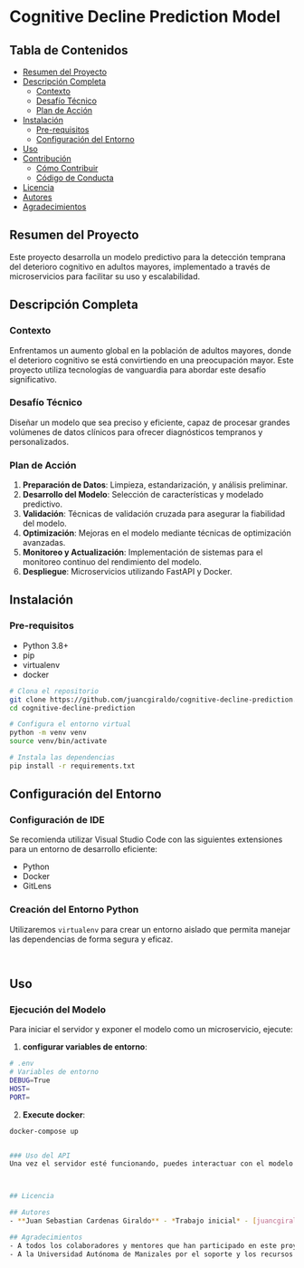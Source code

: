 
# Cognitive Decline Prediction Model

## Tabla de Contenidos
- [Resumen del Proyecto](#resumen-del-proyecto)
- [Descripción Completa](#descripción-completa)
  - [Contexto](#contexto)
  - [Desafío Técnico](#desafío-técnico)
  - [Plan de Acción](#plan-de-acción)
- [Instalación](#instalación)
  - [Pre-requisitos](#pre-requisitos)
  - [Configuración del Entorno](#configuración-del-entorno)
- [Uso](#uso)
- [Contribución](#contribución)
  - [Cómo Contribuir](#cómo-contribuir)
  - [Código de Conducta](#código-de-conducta)
- [Licencia](#licencia)
- [Autores](#autores)
- [Agradecimientos](#agradecimientos)

## Resumen del Proyecto
Este proyecto desarrolla un modelo predictivo para la detección temprana del deterioro cognitivo en adultos mayores, implementado a través de microservicios para facilitar su uso y escalabilidad.

## Descripción Completa

### Contexto
Enfrentamos un aumento global en la población de adultos mayores, donde el deterioro cognitivo se está convirtiendo en una preocupación mayor. Este proyecto utiliza tecnologías de vanguardia para abordar este desafío significativo.

### Desafío Técnico
Diseñar un modelo que sea preciso y eficiente, capaz de procesar grandes volúmenes de datos clínicos para ofrecer diagnósticos tempranos y personalizados.

### Plan de Acción
1. **Preparación de Datos**: Limpieza, estandarización, y análisis preliminar.
2. **Desarrollo del Modelo**: Selección de características y modelado predictivo.
3. **Validación**: Técnicas de validación cruzada para asegurar la fiabilidad del modelo.
4. **Optimización**: Mejoras en el modelo mediante técnicas de optimización avanzadas.
5. **Monitoreo y Actualización**: Implementación de sistemas para el monitoreo continuo del rendimiento del modelo.
6. **Despliegue**: Microservicios utilizando FastAPI y Docker.

## Instalación

### Pre-requisitos
- Python 3.8+
- pip
- virtualenv
- docker

```bash
# Clona el repositorio
git clone https://github.com/juancgiraldo/cognitive-decline-prediction.git
cd cognitive-decline-prediction

# Configura el entorno virtual
python -m venv venv
source venv/bin/activate

# Instala las dependencias
pip install -r requirements.txt
```

## Configuración del Entorno

### Configuración de IDE
Se recomienda utilizar Visual Studio Code con las siguientes extensiones para un entorno de desarrollo eficiente:
- Python
- Docker
- GitLens

### Creación del Entorno Python
Utilizaremos `virtualenv` para crear un entorno aislado que permita manejar las dependencias de forma segura y eficaz.

```bash
    

```

## Uso

### Ejecución del Modelo
Para iniciar el servidor y exponer el modelo como un microservicio, ejecute:

1. **configurar variables de entorno**: 

```bash
# .env 
# Variables de entorno
DEBUG=True
HOST=
PORT= 

```

2. **Execute docker**: 
```bash
docker-compose up
```

```bash

### Uso del API
Una vez el servidor esté funcionando, puedes interactuar con el modelo a través de la API generada por FastAPI, accediendo a la documentación interactiva en `http://localhost:8000/docs`.



## Licencia

## Autores
- **Juan Sebastian Cardenas Giraldo** - *Trabajo inicial* - [juancgiraldo](https://github.com/juancgiraldo)

## Agradecimientos
- A todos los colaboradores y mentores que han participado en este proyecto.
- A la Universidad Autónoma de Manizales por el soporte y los recursos proporcionados.
